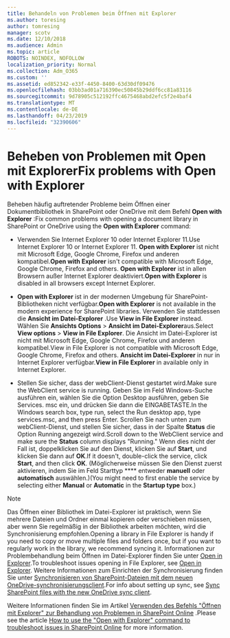 ```yaml
---
title: Behandeln von Problemen beim Öffnen mit Explorer
ms.author: toresing
author: tomresing
manager: scotv
ms.date: 12/10/2018
ms.audience: Admin
ms.topic: article
ROBOTS: NOINDEX, NOFOLLOW
localization_priority: Normal
ms.collection: Adm_O365
ms.custom: ''
ms.assetid: ed852342-e33f-4450-8400-63d30df09476
ms.openlocfilehash: 03bb3ad01a716390ec50845b29ddf6cc81a83116
ms.sourcegitcommit: 9d78905c512192ffc4675468abd2efc5f2e4baf4
ms.translationtype: MT
ms.contentlocale: de-DE
ms.lasthandoff: 04/23/2019
ms.locfileid: "32390606"
---
```

# <a name="fix-problems-with-open-with-explorer"></a><span data-ttu-id="512f5-102">Beheben von Problemen mit Open mit Explorer</span><span class="sxs-lookup"><span data-stu-id="512f5-102">Fix problems with Open with Explorer</span></span>

<span data-ttu-id="512f5-103">Beheben häufig auftretender Probleme beim Öffnen einer Dokumentbibliothek in SharePoint oder OneDrive mit dem Befehl **Open with Explorer** :</span><span class="sxs-lookup"><span data-stu-id="512f5-103">Fix common problems with opening a document library in SharePoint or OneDrive using the **Open with Explorer** command:</span></span> 
  
- <span data-ttu-id="512f5-104">Verwenden Sie Internet Explorer 10 oder Internet Explorer 11.</span><span class="sxs-lookup"><span data-stu-id="512f5-104">Use Internet Explorer 10 or Internet Explorer 11.</span></span> <span data-ttu-id="512f5-105">**Open with Explorer** ist nicht mit Microsoft Edge, Google Chrome, Firefox und anderen kompatibel.</span><span class="sxs-lookup"><span data-stu-id="512f5-105">**Open with Explorer** isn't compatible with Microsoft Edge, Google Chrome, Firefox and others.</span></span> <span data-ttu-id="512f5-106">**Open with Explorer** ist in allen Browsern außer Internet Explorer deaktiviert.</span><span class="sxs-lookup"><span data-stu-id="512f5-106">**Open with Explorer** is disabled in all browsers except Internet Explorer.</span></span> 
    
- <span data-ttu-id="512f5-107">**Open with Explorer** ist in der modernen Umgebung für SharePoint-Bibliotheken nicht verfügbar.</span><span class="sxs-lookup"><span data-stu-id="512f5-107">**Open with Explorer** is not available in the modern experience for SharePoint libraries.</span></span> <span data-ttu-id="512f5-108">Verwenden Sie stattdessen die **Ansicht im Datei-Explorer** .</span><span class="sxs-lookup"><span data-stu-id="512f5-108">Use **View in File Explorer** instead.</span></span> <span data-ttu-id="512f5-109">Wählen Sie **Ansichts Options** \> **Ansicht im Datei-Explorer**aus.</span><span class="sxs-lookup"><span data-stu-id="512f5-109">Select **View options** \> **View in File Explorer**.</span></span> <span data-ttu-id="512f5-110">Die Ansicht im Datei-Explorer ist nicht mit Microsoft Edge, Google Chrome, Firefox und anderen kompatibel.</span><span class="sxs-lookup"><span data-stu-id="512f5-110">View in File Explorer is not compatible with Microsoft Edge, Google Chrome, Firefox and others.</span></span> <span data-ttu-id="512f5-111">**Ansicht im Datei-Explorer** in nur in Internet Explorer verfügbar.</span><span class="sxs-lookup"><span data-stu-id="512f5-111">**View in File Explorer** in available only in Internet Explorer.</span></span> 
    
- <span data-ttu-id="512f5-112">Stellen Sie sicher, dass der webClient-Dienst gestartet wird.</span><span class="sxs-lookup"><span data-stu-id="512f5-112">Make sure the WebClient service is running.</span></span> <span data-ttu-id="512f5-113">Geben Sie im Feld Windows-Suche ausführen ein, wählen Sie die Option Desktop ausführen, geben Sie Services. msc ein, und drücken Sie dann die EINGABETASTE.</span><span class="sxs-lookup"><span data-stu-id="512f5-113">In the Windows search box, type run, select the Run desktop app, type services.msc, and then press Enter.</span></span> <span data-ttu-id="512f5-114">Scrollen Sie nach unten zum webClient-Dienst, und stellen Sie sicher, dass in der Spalte **Status** die Option Running angezeigt wird.</span><span class="sxs-lookup"><span data-stu-id="512f5-114">Scroll down to the WebClient service and make sure the **Status** column displays "Running."</span></span> <span data-ttu-id="512f5-115">Wenn dies nicht der Fall ist, doppelklicken Sie auf den Dienst, klicken Sie auf **Start**, und klicken Sie dann auf **OK**.</span><span class="sxs-lookup"><span data-stu-id="512f5-115">If it doesn't, double-click the service, click **Start**, and then click **OK**.</span></span> <span data-ttu-id="512f5-116">(Möglicherweise müssen Sie den Dienst zuerst aktivieren, indem Sie im Feld Starttyp \*\*\*\* entweder **manuell** oder **automatisch** auswählen.)</span><span class="sxs-lookup"><span data-stu-id="512f5-116">(You might need to first enable the service by selecting either **Manual** or **Automatic** in the **Startup type** box.)</span></span> 
    
> [!NOTE]
> <span data-ttu-id="512f5-117">Das Öffnen einer Bibliothek im Datei-Explorer ist praktisch, wenn Sie mehrere Dateien und Ordner einmal kopieren oder verschieben müssen, aber wenn Sie regelmäßig in der Bibliothek arbeiten möchten, wird die Synchronisierung empfohlen.</span><span class="sxs-lookup"><span data-stu-id="512f5-117">Opening a library in File Explorer is handy if you need to copy or move multiple files and folders once, but if you want to regularly work in the library, we recommend syncing it.</span></span> <span data-ttu-id="512f5-118">Informationen zur Problembehandlung beim Öffnen im Datei-Explorer finden Sie unter [Open in Explorer](https://go.microsoft.com/fwlink/?linkid=871665).</span><span class="sxs-lookup"><span data-stu-id="512f5-118">To troubleshoot issues opening in File Explorer, see [Open in Explorer](https://go.microsoft.com/fwlink/?linkid=871665).</span></span> <span data-ttu-id="512f5-119">Weitere Informationen zum Einrichten der Synchronisierung finden Sie unter [Synchronisieren von SharePoint-Dateien mit dem neuen OneDrive-synchronisierungsclient](https://go.microsoft.com/fwlink/?linkid=871666).</span><span class="sxs-lookup"><span data-stu-id="512f5-119">For info about setting up sync, see [Sync SharePoint files with the new OneDrive sync client](https://go.microsoft.com/fwlink/?linkid=871666).</span></span>
  
<span data-ttu-id="512f5-120">Weitere Informationen finden Sie im Artikel [Verwenden des Befehls "Öffnen mit Explorer" zur Behandlung von Problemen in SharePoint Online](https://support.office.com/article/How-to-use-the-Open-with-Explorer-command-to-troubleshoot-issues-in-SharePoint-Online-87155331-0c92-4224-a4c1-da5c21c4ade4) .</span><span class="sxs-lookup"><span data-stu-id="512f5-120">Please see the article [How to use the "Open with Explorer" command to troubleshoot issues in SharePoint Online](https://support.office.com/article/How-to-use-the-Open-with-Explorer-command-to-troubleshoot-issues-in-SharePoint-Online-87155331-0c92-4224-a4c1-da5c21c4ade4) for more information.</span></span> 
  

